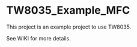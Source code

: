 # TW8035_Example_MFC

This project is an example project to use TW8035.

See WIKI for more details.
